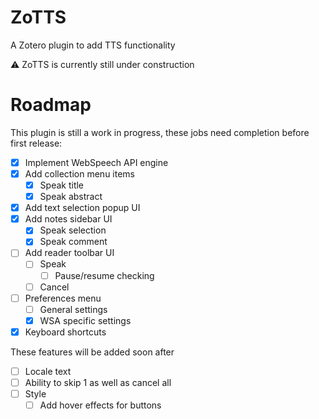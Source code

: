# ZoTTS
A Zotero plugin to add TTS functionality

⚠️ ZoTTS is currently still under construction

# Roadmap
This plugin is still a work in progress, these jobs need completion before first release:
- [x] Implement WebSpeech API engine
- [x] Add collection menu items
  - [x] Speak title
  - [x] Speak abstract
- [x] Add text selection popup UI
- [x] Add notes sidebar UI
  - [x] Speak selection
  - [x] Speak comment
- [ ] Add reader toolbar UI
  - [ ] Speak
    - [ ] Pause/resume checking
  - [ ] Cancel
- [ ] Preferences menu
  - [ ] General settings
  - [x] WSA specific settings
- [x] Keyboard shortcuts

These features will be added soon after
- [ ] Locale text
- [ ] Ability to skip 1 as well as cancel all
- [ ] Style
  - [ ] Add hover effects for buttons